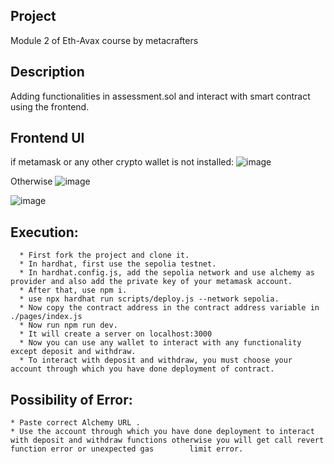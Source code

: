 ## Project 
Module 2 of Eth-Avax course by metacrafters

## Description
Adding functionalities in assessment.sol and interact with smart contract using the frontend.

## Frontend UI
if metamask or any other crypto wallet is not installed:
![image](https://github.com/Alok-Raturi/SCM-Starter/assets/110283609/6d5412fe-e053-44d2-a125-6e8f994e0340)

Otherwise
![image](https://github.com/Alok-Raturi/SCM-Starter/assets/110283609/099d31d2-331d-4e11-ac06-39f48e449269)

![image](https://github.com/Alok-Raturi/SCM-Starter/assets/110283609/e7cb0b3e-35fe-4a38-946f-05609d0ce676)

## Execution:
      * First fork the project and clone it.
      * In hardhat, first use the sepolia testnet.
      * In hardhat.config.js, add the sepolia network and use alchemy as provider and also add the private key of your metamask account.
      * After that, use npm i.
      * use npx hardhat run scripts/deploy.js --network sepolia.
      * Now copy the contract address in the contract address variable in ./pages/index.js
      * Now run npm run dev.
      * It will create a server on localhost:3000
      * Now you can use any wallet to interact with any functionality except deposit and withdraw.
      * To interact with deposit and withdraw, you must choose your account through which you have done deployment of contract.

## Possibility of Error:
    * Paste correct Alchemy URL .
    * Use the account through which you have done deployment to interact with deposit and withdraw functions otherwise you will get call revert function error or unexpected gas        limit error.

    
